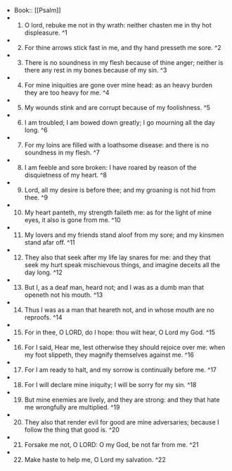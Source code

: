 - Book:: [[Psalm]]
- 1. O lord, rebuke me not in thy wrath: neither chasten me in thy hot displeasure. ^1
- 2. For thine arrows stick fast in me, and thy hand presseth me sore. ^2
- 3. There is no soundness in my flesh because of thine anger; neither is there any rest in my bones because of my sin. ^3
- 4. For mine iniquities are gone over mine head: as an heavy burden they are too heavy for me. ^4
- 5. My wounds stink and are corrupt because of my foolishness. ^5
- 6. I am troubled; I am bowed down greatly; I go mourning all the day long. ^6
- 7. For my loins are filled with a loathsome disease: and there is no soundness in my flesh. ^7
- 8. I am feeble and sore broken: I have roared by reason of the disquietness of my heart. ^8
- 9. Lord, all my desire is before thee; and my groaning is not hid from thee. ^9
- 10. My heart panteth, my strength faileth me: as for the light of mine eyes, it also is gone from me. ^10
- 11. My lovers and my friends stand aloof from my sore; and my kinsmen stand afar off. ^11
- 12. They also that seek after my life lay snares for me: and they that seek my hurt speak mischievous things, and imagine deceits all the day long. ^12
- 13. But I, as a deaf man, heard not; and I was as a dumb man that openeth not his mouth. ^13
- 14. Thus I was as a man that heareth not, and in whose mouth are no reproofs. ^14
- 15. For in thee, O LORD, do I hope: thou wilt hear, O Lord my God. ^15
- 16. For I said, Hear me, lest otherwise they should rejoice over me: when my foot slippeth, they magnify themselves against me. ^16
- 17. For I am ready to halt, and my sorrow is continually before me. ^17
- 18. For I will declare mine iniquity; I will be sorry for my sin. ^18
- 19. But mine enemies are lively, and they are strong: and they that hate me wrongfully are multiplied. ^19
- 20. They also that render evil for good are mine adversaries; because I follow the thing that good is. ^20
- 21. Forsake me not, O LORD: O my God, be not far from me. ^21
- 22. Make haste to help me, O Lord my salvation. ^22
